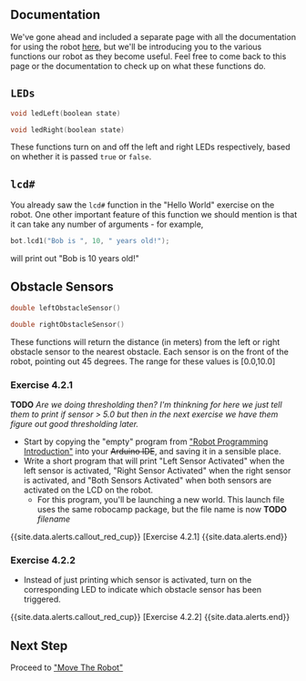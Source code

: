 ## Documentation 

We've gone ahead and included a separate page with all the documentation for using the robot [here](docs.html), but we'll be introducing you to the various functions our robot as they become useful. Feel free to come back to this page or the documentation to check up on what these functions do.

## `LEDs`

```cpp
void ledLeft(boolean state)
```

```cpp
void ledRight(boolean state)
```

These functions turn on and off the left and right LEDs respectively, based on whether it is passed `true` or `false`. 

## `lcd#`

You already saw the `lcd#` function in the "Hello World" exercise on the robot. One other important feature of this function we should mention is that it can take any number of arguments - for example,

```cpp
bot.lcd1("Bob is ", 10, " years old!");
```

will print out "Bob is 10 years old!"


## Obstacle Sensors

```cpp
double leftObstacleSensor()
```

```cpp
double rightObstacleSensor()
```

These functions will return the distance (in meters) from the left or right obstacle sensor to the nearest obstacle. Each sensor is on the front of the robot, pointing out 45 degrees. The range for these values is [0.0,10.0]

### Exercise 4.2.1

**TODO** *Are we doing thresholding then? I'm thinkning for here we just tell them to print if sensor > 5.0 but then in the next exercise we have them figure out good thresholding later.*

- Start by copying the "empty" program from ["Robot Programming Introduction"](/robot_programming_introduction.html) into your ~~Arduino IDE~~, and saving it in a sensible place.
- Write a short program that will print "Left Sensor Activated" when the left sensor is activated, "Right Sensor Activated" when the right sensor is activated, and "Both Sensors Activated" when both sensors are activated on the LCD on the robot.
  - For this program, you'll be launching a new world. This launch file uses the same robocamp package, but the file name is now **TODO** *filename*

{{site.data.alerts.callout_red_cup}}
[Exercise 4.2.1]
{{site.data.alerts.end}}


### Exercise 4.2.2

- Instead of just printing which sensor is activated, turn on the corresponding LED to indicate which obstacle sensor has been triggered.

{{site.data.alerts.callout_red_cup}}
[Exercise 4.2.2]
{{site.data.alerts.end}}

## Next Step

Proceed to ["Move The Robot"](move_the_robot.html)
